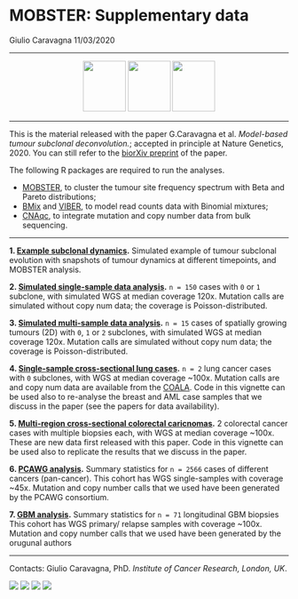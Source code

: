 MOBSTER: Supplementary data
================
Giulio Caravagna
11/03/2020

-----

<center>

<a href="https://caravagn.github.io/mobster"><img src="https://caravagn.github.io/mobster/reference/figures/logo.png" width=77px height=91px></img></a>
<a href="https://caravagn.github.io/VIBER"><img src="https://caravagn.github.io/VIBER/reference/figures/logo.png" width=77px height=91px></img></a>
<a href="https://caravagn.github.io/CNAqc"><img src="https://caravagn.github.io/CNAqc/reference/figures/logo.png" width=77px height=91px></img></a>

</center>

-----

This is the material released with the paper G.Caravagna et al.
*Model-based tumour subclonal deconvolution.*; accepted in principle at
Nature Genetics, 2020. You can still refer to the [biorXiv
preprint](https://www.biorxiv.org/content/10.1101/586560v1) of the
paper.

The following R packages are required to run the analyses.

  - [MOBSTER](https://caravagn.github.io/mobster), to cluster the tumour
    site frequency spectrum with Beta and Pareto distributions;
  - [BMix](https://caravagn.github.io/BMix) and
    [VIBER](https://caravagn.github.io/VIBER), to model read counts data
    with Binomial mixtures;
  - [CNAqc](https://caravagn.github.io/CNAqc), to integrate mutation and
    copy number data from bulk sequencing.

-----

**1. [Example subclonal
dynamics](./Tumor_sim_example/Example_tumour_simulation.html).**
Simulated example of tumour subclonal evolution with snapshots of tumour
dynamics at different timepoints, and MOBSTER analysis.

**2. [Simulated single-sample data
analysis](./Tumor_sim_nospace/Simulated_onesample.html).** `n = 150`
cases with `0` or `1` subclone, with simulated WGS at median coverage
120x. Mutation calls are simulated without copy num data; the coverage
is Poisson-distributed.

**3. [Simulated multi-sample data
analysis](./Tumor_sim_space/Simulated_multisample.html).** `n = 15`
cases of spatially growing tumours (2D) with `0`, `1` or `2` subclones,
with simulated WGS at median coverage 120x. Mutation calls are simulated
without copy num data; the coverage is Poisson-distributed.

**4. [Single-sample cross-sectional lung
cases](./Lungs/Real_data_lungs.html).** `n = 2` lung cancer cases with
`0` subclones, with WGS at median coverage ~100x. Mutation calls are and
copy num data are available from the
[COALA](http://genome.kaist.ac.kr/). Code in this vignette can be used
also to re-analyse the breast and AML case samples that we discuss in
the paper (see the papers for data availability).

**5. [Multi-region cross-sectional colorectal
caricnomas](./CRC/CRC_vignette.html).** 2 colorectal cancer cases with
multiple biopsies each, with WGS at median coverage ~100x. These are new
data first released with this paper. Code in this vignette can be used
also to replicate the results that we discuss in the paper.

**6. [PCAWG analysis](./PCAWG/PCAWG_analysis_table.html).** Summary
statistics for `n = 2566` cases of different cancers (pan-cancer). This
cohort has WGS single-samples with coverage ~45x. Mutation and copy
number calls that we used have been generated by the PCAWG consortium.

**7. [GBM analysis](./GBM/GBM_analysis_table.html).** Summary statistics
for `n = 71` longitudinal GBM biopsies This cohort has WGS primary/
relapse samples with coverage ~100x. Mutation and copy number calls that
we used have been generated by the orugunal authors

-----

Contacts: Giulio Caravagna, PhD. *Institute of Cancer Research, London,
UK*.

[![](https://img.shields.io/badge/Email-gcaravagn@gmail.com-informational.svg?style=social)](mailto:gcaravagn@gmail.com)
[![](https://img.shields.io/badge/caravagn-informational.svg?style=social&logo=GitHub)](https://github.com/caravagn)
[![](https://img.shields.io/badge/@gcaravagna-informational.svg?style=social&logo=Twitter)](https://twitter.com/gcaravagna)
[![](https://img.shields.io/badge/Homepage-informational.svg?style=social&logo=Google)](https://sites.google.com/site/giuliocaravagna/)
